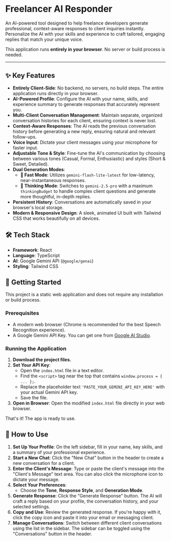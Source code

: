 # Freelancer AI Responder

An AI-powered tool designed to help freelance developers generate professional, context-aware responses to client inquiries instantly. Personalize the AI with your skills and experience to craft tailored, engaging replies that match your unique voice.

This application runs **entirely in your browser**. No server or build process is needed.

---

## ✨ Key Features

- **Entirely Client-Side**: No backend, no servers, no build steps. The entire application runs directly in your browser.
- **AI-Powered Profile**: Configure the AI with your name, skills, and experience summary to generate responses that accurately represent you.
- **Multi-Client Conversation Management**: Maintain separate, organized conversation histories for each client, ensuring context is never lost.
- **Context-Aware Responses**: The AI reads the previous conversation history before generating a new reply, ensuring natural and relevant follow-ups.
- **Voice Input**: Dictate your client messages using your microphone for faster input.
- **Adjustable Tone & Style**: Fine-tune the AI's communication by choosing between various tones (Casual, Formal, Enthusiastic) and styles (Short & Sweet, Detailed).
- **Dual Generation Modes**:
  - **🚀 Fast Mode**: Utilizes `gemini-flash-lite-latest` for low-latency, near-instantaneous responses.
  - **🧠 Thinking Mode**: Switches to `gemini-2.5-pro` with a maximum `thinkingBudget` to handle complex client questions and generate more thoughtful, in-depth replies.
- **Persistent History**: Conversations are automatically saved in your browser's local storage.
- **Modern & Responsive Design**: A sleek, animated UI built with Tailwind CSS that works beautifully on all devices.

## 🛠️ Tech Stack

- **Framework**: React
- **Language**: TypeScript
- **AI**: Google Gemini API (`@google/genai`)
- **Styling**: Tailwind CSS

## 🚀 Getting Started

This project is a static web application and does not require any installation or build process.

### Prerequisites

- A modern web browser (Chrome is recommended for the best Speech Recognition experience).
- A Google Gemini API Key. You can get one from [Google AI Studio](https://aistudio.google.com/app/apikey).

### Running the Application

1.  **Download the project files.**
2.  **Set Your API Key**:
    -   Open the `index.html` file in a text editor.
    -   Find the `<script>` tag near the top that contains `window.process = { ... };`.
    -   Replace the placeholder text `'PASTE_YOUR_GEMINI_API_KEY_HERE'` with your actual Gemini API key.
    -   Save the file.
3.  **Open in Browser**: Open the modified `index.html` file directly in your web browser.

That's it! The app is ready to use.

## 📖 How to Use

1.  **Set Up Your Profile**: On the left sidebar, fill in your name, key skills, and a summary of your professional experience.
2.  **Start a New Chat**: Click the "New Chat" button in the header to create a new conversation for a client.
3.  **Enter the Client's Message**: Type or paste the client's message into the "Client's Message" text area. You can also click the microphone icon to dictate your message.
4.  **Select Your Preferences**:
    -   Choose the **Tone**, **Response Style**, and **Generation Mode**.
5.  **Generate Response**: Click the "Generate Response" button. The AI will craft a reply based on your profile, the conversation history, and your selected settings.
6.  **Copy and Use**: Review the generated response. If you're happy with it, click the copy icon and paste it into your email or messaging client.
7.  **Manage Conversations**: Switch between different client conversations using the list in the sidebar. The sidebar can be toggled using the "Conversations" button in the header.